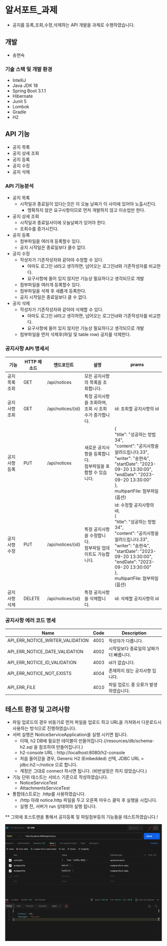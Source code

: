 # 알서포트_과제
- 공지를 등록,조회,수정,삭제하는 API 개발을 과제로 수행하였습니다. 

## 개발
- 송현숙
### 기술 스택 및 개발 환경
- IntelliJ
- Java JDK 18
- Spring Boot 3.1.1
- Hibernate
- Junit 5
- Lombok
- Gradle
- H2

## API 기능
- 공지 목록
- 공지 상세 조회
- 공지 등록
- 공지 수정
- 공지 삭제 

### API 기능분석
- 공지 목록
  - 시작일과 종료일이 있다는것은 이 오늘 날짜가 이 사이에 있어야 노출시킨다.
    - 명확하지 않은 요구사항이므로 먼저 개발하지 않고 이슈업만 한다.
- 공지 상세 조회
  - 시작일과 종료일사이에 오늘날짜가 있어야 한다.
  - 조회수를 증가시킨다.
- 공지 등록
  - 첨부파일을 여러개 등록할수 있다.
  - 공지 시작일은 종료일보다 클수 없다.
- 공지 수정
  - 작성자가 기존작성자와 같아야 수정할 수 있다.
    - 아마도 로그인 id라고 생각하면, 넘어오는 로그인id와 기존작성자를 비교한다. 
    - 요구사항에 들어 있지 않지만 기능상 필요하다고 생각되므로 개발
  - 첨부파일을 여러개 등록할수 있다.
  - 첨부파일을 삭제 후 새롭게 등록한다.
  - 공지 시작일은 종료일보다 클 수 없다.
- 공지 삭제
  - 작성자가 기존작성자와 같아야 삭제할 수 있다.
    - 아마도 로그인 id라고 생각하면, 넘어오는 로그인id와 기존작성자를 비교한다.
    - 요구사항에 들어 있지 않지만 기능상 필요하다고 생각되므로 개발
  - 첨부파일을 먼저 삭제후(파일 및 table row) 공지를 삭제한다.

### 공지사항 API 명세서

| 기능 | HTTP 메소드 | 엔드포인트 | 설명 | prams                                                                                                                                                                                                                         |
| --- | --- | --- | --- |-------------------------------------------------------------------------------------------------------------------------------------------------------------------------------------------------------------------------------| 
| 공지 목록 조회 | GET | /api/notices | 모든 공지사항의 목록을 조회합니다. |                                                                                                                                                                                                                               |
| 공지사항 조회 | GET | /api/notices/{id} | 특정 공지사항을 조회하며,<br/> 조회 시 조회수가 증가합니다. | id: 조회할 공지사항의 id                                                                                                                                                                                                              |
| 공지사항 등록 | PUT | /api/notices | 새로운 공지사항을 등록합니다. <br/> 첨부파일을 포함할 수 있습니다. | {<br/> "title": "성공하는 방법34",<br/>"content": "공지사항을 알려드립니다.33",<br/>"writer": "송현숙",<br/>"startDate": "2023-09-20 13:30:00",<br/>"endDate": "2023-09-20 13:30:00"<br/>},<br/>  multipartFile: 첨부파일 (옵션)                        |
| 공지사항 수정 | PUT | /api/notices/{id} | 특정 공지사항을 수정합니다. <br/> 첨부파일 업데이트도 가능합니다. | id: 수정할 공지사항의 id, <br/> {<br/> "title": "성공하는 방법34",<br/>"content": "공지사항을 알려드립니다.33",<br/>"writer": "송현숙",<br/>"startDate": "2023-09-20 13:30:00",<br/>"endDate": "2023-09-20 13:30:00"<br/>},<br/> multipartFile: 첨부파일 (옵션) |
| 공지사항 삭제 | DELETE | /api/notices/{id} | 특정 공지사항을 삭제합니다. | id: 삭제할 공지사항의 id                                                                                                                                                                                                              |

### 공지사항 에러 코드 명세
| Name                              | Code  | Description                         |
|-----------------------------------|-------|-------------------------------------|
| API_ERR_NOTICE_WRITER_VALIDATION  | 4001  | 작성자가 다릅니다.                  |
| API_ERR_NOTICE_DATE_VALIDATION    | 4002  | 시작일보다 종료일의 날짜가 더 빠릅니다.|
| API_ERR_NOTICE_ID_VALIDATION      | 4003  | id가 없습니다.                      |
| API_ERR_NOTICE_NOT_EXISTS         | 4004  | 존재하지 않는 공지사항 입니다.       |
| API_ERR_FILE                      | 4010  | 파일 업로드 중 오류가 발생하였습니다.  |


## 테스트 환경 및 고려사항
- 파일 업로드의 경우 비동기로 먼저 파일을 업로드 하고 URL을 가져와서 다운로드시 사용하는 방식으로 진행하였습니다.
- 서버 실행은 NoticeServiceApplication을 실행 시키면 됩니다.
  - 이때, h2 DB에 필요한 테이블이 만들어집니다.(/resources/db/schema-h2.sql 을 참조하여 만들어집니다.)
  - h2-console URL :  http://localhost:8080/h2-console 
  - 처음 들어갔을 경우, Generic H2 (Embedded) 선택, JDBC URL = jdbc:h2:~/notice 으로 합니다. 
  - 계정은 그대로 connect 하시면 됩니다. (비번설정은 하지 않았습니다.) 
- 기능 단위 테스트는 서비스 기준으로 작성하였습니다.
  - NoticeServiceTest
  - AttachmentsServiceTest 
- 통합테스트로는 .http를 사용하였습니다.
  - /http 아래 notice.http 파일을 두고 오른쪽 마우스 클릭 후 실행을 시킵니다. 
  - 실행 전, 서버가 run 상태여야 실행 됩니다.

** 그외에 포스트맨을 통해서 공지등록 및 파일첨부등의 기능들을 테스트하였습니다.!

![img_1.png](file%2Ftest%2Fimg_1.png)
